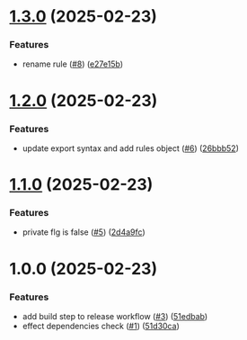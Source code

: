 # [1.3.0](https://github.com/mzkmnk/eslint-custom-rules/compare/v1.2.0...v1.3.0) (2025-02-23)


### Features

* rename rule ([#8](https://github.com/mzkmnk/eslint-custom-rules/issues/8)) ([e27e15b](https://github.com/mzkmnk/eslint-custom-rules/commit/e27e15bed9207c8fc2889f0247a5a142046bb841))

# [1.2.0](https://github.com/mzkmnk/eslint-custom-rules/compare/v1.1.0...v1.2.0) (2025-02-23)


### Features

* update export syntax and add rules object ([#6](https://github.com/mzkmnk/eslint-custom-rules/issues/6)) ([26bbb52](https://github.com/mzkmnk/eslint-custom-rules/commit/26bbb52aad462d7edca6282a26decd11ba4deb2e))

# [1.1.0](https://github.com/mzkmnk/eslint-custom-rules/compare/v1.0.0...v1.1.0) (2025-02-23)


### Features

* private flg is false ([#5](https://github.com/mzkmnk/eslint-custom-rules/issues/5)) ([2d4a9fc](https://github.com/mzkmnk/eslint-custom-rules/commit/2d4a9fc7fe6ad78892b2533e4facd478495056f3))

# 1.0.0 (2025-02-23)


### Features

* add build step to release workflow ([#3](https://github.com/mzkmnk/eslint-custom-rules/issues/3)) ([51edbab](https://github.com/mzkmnk/eslint-custom-rules/commit/51edbabdabbdb6e74dac9b19c1f12103aaedb458))
* effect dependencies check ([#1](https://github.com/mzkmnk/eslint-custom-rules/issues/1)) ([51d30ca](https://github.com/mzkmnk/eslint-custom-rules/commit/51d30ca6205ea5c6a70bed826e7cc2ea01aed3c6))
